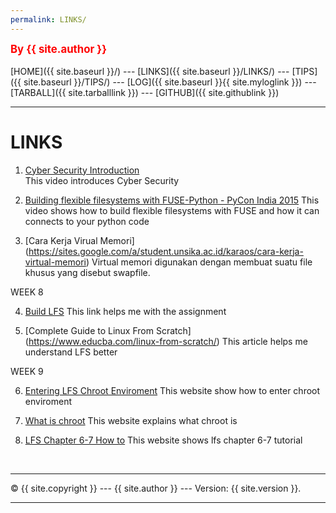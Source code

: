 ```yaml
---
permalink: LINKS/
---
```

<span style="color:red; font-weight:bold; font-size:larger;">By {{ site.author }}</span>
<br><br>
[HOME]({{ site.baseurl }}/) ---
[LINKS]({{ site.baseurl }}/LINKS/) ---
[TIPS]({{ site.baseurl }}/TIPS/) ---
[LOG]({{ site.baseurl }}{{ site.myloglink }}) ---
[TARBALL]({{ site.tarballlink }}) ---
[GITHUB]({{ site.githublink }})
<br>
<hr>

# LINKS

1. [Cyber Security Introduction](https://www.youtube.com/watch?v=rcDO8km6R6c)<br>
This video introduces Cyber Security

2. [Building flexible filesystems with FUSE-Python - PyCon India 2015](https://www.youtube.com/watch?v=C2FuPxyip2A)
This video shows how to build flexible filesystems with FUSE and how it can connects to your python code

3. [Cara Kerja Virual Memori] (https://sites.google.com/a/student.unsika.ac.id/karaos/cara-kerja-virtual-memori)
Virtual memori digunakan dengan membuat suatu file khusus yang disebut swapfile.

WEEK 8

4. [Build LFS](https://www.youtube.com/playlist?list=PLyc5xVO2uDsDlbR_LTP37nG6g4vbSSxSZ)
This link helps me with the assignment

5. [Complete Guide to Linux From Scratch] (https://www.educba.com/linux-from-scratch/)
This article helps me understand LFS better

WEEK 9

6. [Entering LFS Chroot Enviroment](https://www.linuxfromscratch.org/lfs/view/9.0/chapter06/chroot.html)
This website show how to enter chroot enviroment

7. [What is chroot](https://en.wikipedia.org/wiki/Chroot)
This website explains what chroot is

8. [LFS Chapter 6-7 How to](https://www.youtube.com/watch?v=zzxqYGHcL2c&list=PLyc5xVO2uDsDlbR_LTP37nG6g4vbSSxSZ&index=8)
This website shows lfs chapter 6-7 tutorial

<br>
<hr>
&copy; {{ site.copyright }} --- {{ site.author }} --- Version: {{ site.version }}.
<hr>
<br>

